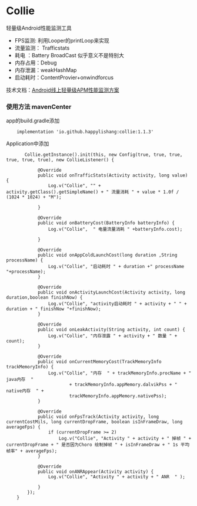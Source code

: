 # Collie

轻量级Android性能监测工具

* FPS监测:  利用Looper的printLoop来实现
* 流量监测： Trafficstats
* 耗电 ：Battery BroadCast 似乎意义不是特别大
* 内存占用：Debug
* 内存泄漏：weakHashMap
* 启动耗时：ContentProvier+onwindforcus


技术文档：[Android线上轻量级APM性能监测方案](https://juejin.im/post/6872151038305140744)



### 使用方法 mavenCenter

app的build.gradle添加

	    implementation 'io.github.happylishang:collie:1.1.3'
	  
 

Application中添加

	       Collie.getInstance().init(this, new Config(true, true, true, true, true, true), new CollieListener() {
	
	            @Override
	            public void onTrafficStats(Activity activity, long value) {
	                Log.v("Collie", "" + activity.getClass().getSimpleName() + " 流量消耗 " + value * 1.0f / (1024 * 1024) + "M");
	
	            }
	
	            @Override
	            public void onBatteryCost(BatteryInfo batteryInfo) {
	                Log.v("Collie",  " 电量流量消耗 " +batteryInfo.cost);
	
	            }
	
	            @Override
	            public void onAppColdLaunchCost(long duration ,String processName) {
	                Log.v("Collie", "启动耗时 " + duration +" processName "+processName);
	            }
	
	            @Override
	            public void onActivityLaunchCost(Activity activity, long duration,boolean finishNow) {
	                Log.v("Collie", "activity启动耗时 " + activity + " " + duration + " finishNow "+finishNow);
	            }
	
	            @Override
	            public void onLeakActivity(String activity, int count) {
	                Log.v("Collie", "内存泄露 " + activity + " 数量 " + count);
	            }
	
	            @Override
	            public void onCurrentMemoryCost(TrackMemoryInfo trackMemoryInfo) {
	                Log.v("Collie", "内存  " + trackMemoryInfo.procName + " java内存  "
	                        + trackMemoryInfo.appMemory.dalvikPss + " native内存  " +
	                        trackMemoryInfo.appMemory.nativePss);
	            }
	
	            @Override
	            public void onFpsTrack(Activity activity, long currentCostMils, long currentDropFrame, boolean isInFrameDraw, long averageFps) {
	                if (currentDropFrame >= 2)
	                    Log.v("Collie", "Activity " + activity + " 掉帧 " + currentDropFrame + " 是否因为Choro 绘制掉帧 " + isInFrameDraw + " 1s 平均帧率" + averageFps);
	            }
	
	            @Override
	            public void onANRAppear(Activity activity) {
	                Log.v("Collie", "Activity " + activity + " ANR  " );
	
	            }
	        });
	    }	   
	    
	
